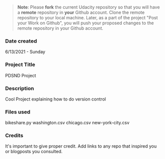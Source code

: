 >**Note**: Please **fork** the current Udacity repository so that you will have a **remote** repository in **your** Github account. Clone the remote repository to your local machine. Later, as a part of the project "Post your Work on Github", you will push your proposed changes to the remote repository in your Github account.

### Date created
6/13/2021 - Sunday

### Project Title
PDSND Project

### Description
Cool Project explaining how to do version control

### Files used
bikeshare.py
washington.csv
chicago.csv
new-york-city.csv

### Credits
It's important to give proper credit. Add links to any repo that inspired you or blogposts you consulted.

